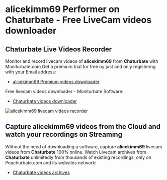 # alicekimm69 Performer on Chaturbate - Free LiveCam videos downloader

## Chaturbate Live Videos Recorder

Monitor and record livecam videos of **alicekimm69** from **Chaturbate** with Moniturbate.com
Get a premium trial for free by just and only registering with your Email address:
* [alicekimm69 Premium videos downloader](https://moniturbate.com/request-demo-licence-key.html)

Free livecam videos downloader - Moniturbate Software:
* [Chaturbate videos downloader](https://moniturbate.com/moniturbate-download-software.html)

![alicekimm69 livecam videos recorder](https://peachurnet.com/templates/moniturbate-software.png)


## Capture alicekimm69 videos from the Cloud and watch your recordings on Streaming

Without the need of downloading a software, capture **alicekimm69** livecam videos from **Chaturbate** 100% online.
Watch Livecam archives from **Chaturbate** unlimitedly from thousands of existing recordings, only on Peachurbate.com and its websites network:
* [Chaturbate videos archives](https://peachurnet.com/)